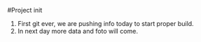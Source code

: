 #Project init
1. First git ever, we are pushing info today to start proper build.
2. In next day more data and foto will come.

